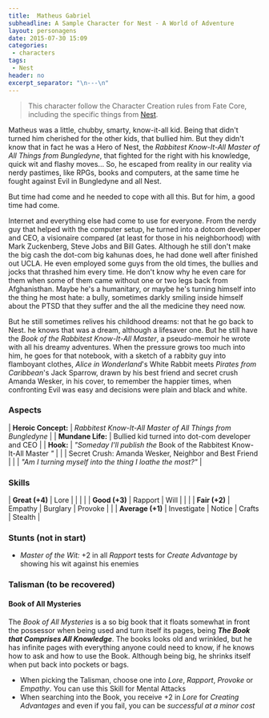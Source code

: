 ```yaml
---
title:  Matheus Gabriel
subheadline: A Sample Character for Nest - A World of Adventure
layout: personagens
date: 2015-07-30 15:09
categories:
 - characters
tags:
 - Nest
header: no
excerpt_separator: "\n---\n"
---
```



>  This character follow the Character  Creation rules from Fate Core,
>  including         the          specific         things         from
>  [Nest][1].

Matheus  was a  little, chubby,  smarty, know-it-all  kid. Being  that
didn't turned him cherished for the  other kids, that bullied him. But
they didn't know  that in fact he  was a Hero of  Nest, the _Rabbitest
Know-It-All Master  of All Things  from Bungledyne_, that  fighted for
the right  with his knowledge, quick  wit and flashy moves...   So, he
escaped from  reality in  our reality via  nerdy pastimes,  like RPGs,
books  and computers,  at  the same  time he  fought  against Evil  in
Bungledyne and all Nest.

But time had come and he needed to  cope with all this. But for him, a
good time had come.

Internet and everything  else had come to use for  everyone.  From the
nerdy guy that helped with the computer setup, he turned into a dotcom
developer and  CEO, a visionaire compared  (at least for those  in his
neighborhood)  with  Mark  Zuckenberg,  Steve  Jobs  and  Bill  Gates.
Although he  still don't  make the  big cash  the dot-com  big kahunas
does, he had done well after  finished out UCLA. He even employed some
guys from the old times, the bullies and jocks that thrashed him every
time. He don't know  why he even care for them when  some of them came
without  one  or  two  legs  back from  Afghanisthan.   Maybe  he's  a
humanitary, or maybe he's turning himself into the thing he most hate:
a bully, sometimes  darkly smiling inside himself about  the PTSD that
they suffer and the all the medicine they need now.

But he  still sometimes relives his  childhood dreams: not that  he go
back  to Nest.   he  knows  that was  a  dream,  although a  lifesaver
one. But he still have the _Book of the Rabbitest Know-It-All Master_,
a pseudo-memoir  he wrote  with all his  dreamy adventures.   When the
pressure grows  too much into him,  he goes for that  notebook, with a
sketch  of   a  rabbity  guy   into  flamboyant  clothes,   _Alice  in
Wonderland_'s  White  Rabbit  meets _Pirates  from  Caribbean_'s  Jack
Sparrow, drawn by  his best friend and secret crush  Amanda Wesker, in
his cover,  to remember the  happier times, when confronting  Evil was
easy and decisions were plain and black and white.

### Aspects

| **Heroic Concept:** | _Rabbitest Know-It-All Master  of All Things  from Bungledyne_           |
| **Mundane Life:**   | Bullied kid turned into dot-com developer and CEO                        |
| **Hook:**           | _"Someday I'll publish the_ Book of the Rabbitest Know-It-All Master _"_ |
|                     | Secret Crush: Amanda Wesker, Neighbor and Best Friend                    |
|                     | _"Am I turning myself into the thing I loathe the most?"_                |

### Skills

| **Great (+4)**   | Lore        |          |         |         |
| **Good (+3)**    | Rapport     | Will     |         |         |
| **Fair (+2)**    | Empathy     | Burglary | Provoke |         |
| **Average (+1)** | Investigate | Notice   | Crafts  | Stealth |

### Stunts (not in start)

+  _Master  of  the  Wit:_  +2 in  all  _Rapport_  tests  for  _Create
  Advantage_ by showing his wit against his enemies

### Talisman (to be recovered)

#### Book of All Mysteries

The _Book of All  Mysteries_ is a so big book  that it floats somewhat
in front  the possessor  when being  used and  turn itself  its pages,
being _**The  Book that Comprises  All Knowledge**_.  The  books looks
old and  wrinkled, but  he has infinite  pages with  everything anyone
could  need to  know,  if he  knows  how to  ask and  how  to use  the
Book. Although being big, he shrinks itself when put back into pockets
or bags.

+  When  picking the  Talisman,  choose  one into  _Lore_,  _Rapport_,
  _Provoke_ or _Empathy_. You can use this Skill for Mental Attacks
+   When  searching into  the  Book,  you  receive  +2 in  _Lore_  for
   _Creating Advantages_ and even if  you fail, you can be _successful
   at a minor cost_

[1]: http://www.drivethrurpg.com/product/153980/Nest--A-World-of-Adventure-for-Fate-Core
